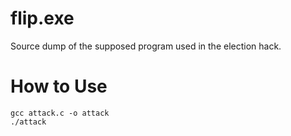 # flip.exe
Source dump of the supposed program used in the election hack.

# How to Use
```
gcc attack.c -o attack
./attack
```
